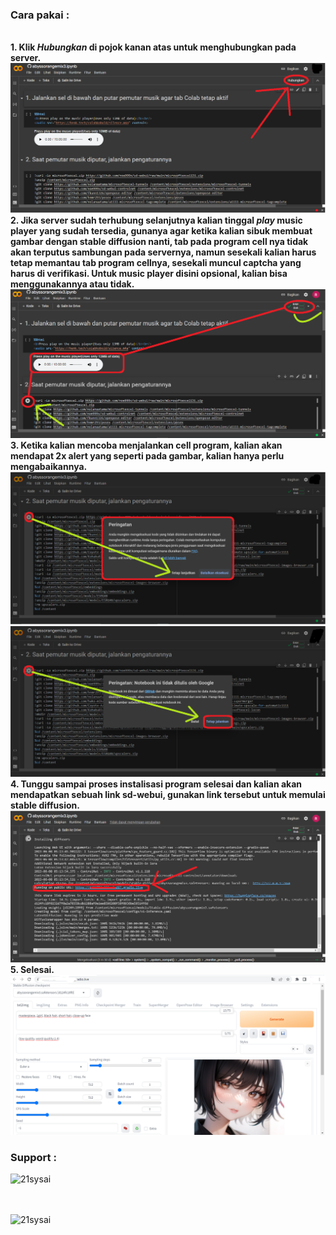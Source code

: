 <h3 align="left">Cara pakai :</h3>
<br><b>1. Klik <i>Hubungkan</i> di pojok kanan atas untuk menghubungkan pada server.</b>
<img src="https://github.com/noe999x/sd-colab/blob/main/images/1.png">
<br><b>2. Jika server sudah terhubung selanjutnya kalian tinggal <i>play</i> music player yang sudah tersedia, gunanya agar ketika kalian sibuk membuat gambar dengan stable diffusion nanti, tab pada program cell nya tidak akan terputus sambungan pada servernya, namun sesekali kalian harus tetap memantau tab program cellnya, sesekali muncul captcha yang harus di verifikasi. Untuk music player disini opsional, kalian bisa menggunakannya atau tidak.</b>
<img src="https://github.com/noe999x/sd-colab/blob/main/images/2.png">
<br><b>3. Ketika kalian mencoba menjalankan cell program, kalian akan mendapat 2x alert yang seperti pada gambar, kalian hanya perlu mengabaikannya.</b>
<img src="https://github.com/noe999x/sd-colab/blob/main/images/3.png">
<img src="https://github.com/noe999x/sd-colab/blob/main/images/4.png">
<br><b>4. Tunggu sampai proses instalisasi program selesai dan kalian akan mendapatkan sebuah link sd-webui, gunakan link tersebut untuk memulai stable diffusion.</b>
<img src="https://github.com/noe999x/sd-colab/blob/main/images/5.png">
<br><b>5. Selesai.</b>
<img src="https://github.com/noe999x/sd-colab/blob/main/images/6.png">
<h3 align="left">Support :</h3>
<p><a href="https://www.buymeacoffee.com/21sysai"> <img align="left" src="https://cdn.buymeacoffee.com/buttons/v2/default-yellow.png" height="50" width="210" alt="21sysai" /></a></p><br><br><br>

<p><a href="https://trakteer.id/21sysai/tip"> <img align="left" src="https://trakteer.id/images/mix/navbar-logo-lite.png" height="50" width="210" alt="21sysai" /></a></p>
